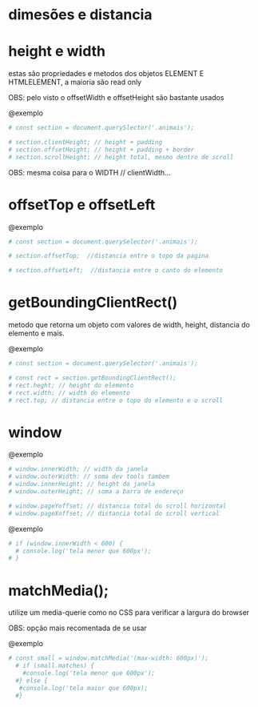 # dimesões e distancia #

# height e width #

estas são propriedades e metodos dos objetos ELEMENT E HTMLELEMENT, a maioria são read only

OBS: pelo visto o offsetWidth e offsetHeight são bastante usados

@exemplo
```bash
# const section = document.querySlector('.animais');

# section.clientHeight; // height + padding
# section.offsetHeight; // height + padding + border
# section.scrollHeight; // height total, mesmo dentro de scroll
```
OBS: mesma coisa para o WIDTH // clientWidth...

# offsetTop e offsetLeft #

@exemplo
```bash
# const section = document.querySelector('.animais');

# section.offsetTop;  //distancia entre o topo da pagina

# section.offsetLeft;  //distancia entre o canto do elemento              // e o canto esquerdo da pagina 
```

# getBoundingClientRect() #

metodo que retorna um objeto com valores de width, height, distancia do elemento e mais.

@exemplo
```bash 
# const section = document.querySelector('.animais');

# const rect = section.getBoundingClientRect();
# rect.heght; // height do elemento
# rect.width; // width do elemento
# rect.top; // distancia entre o topo do elemento e o scroll
```

# window #

@exemplo
```bash
# window.innerWidth; // width da janela
# window.outerWidth: // soma dev tools tambem
# window.innerHeight; // height da janela
# window.outerHeight; // soma a barra de endereço

# window.pageYoffset; // distancia total do scroll horizontal
# window.pageXoffset; // distancia total do scroll vertical
```
@exemplo
```bash 
# if (window.innerWidth < 600) {
  # console.log('tela menor que 600px');
# }
```
# matchMedia(); #

utilize um media-querie como no CSS para verificar a largura do browser

OBS: opção mais recomentada de se usar

@exemplo
```bash
# const small = window.matchMedia('(max-width: 600px)');
  # if (small.matches) {
    #console.log('tela menor que 600px');
  #} else {
   #console.log('tela maior que 600px);
  #}
```

  






